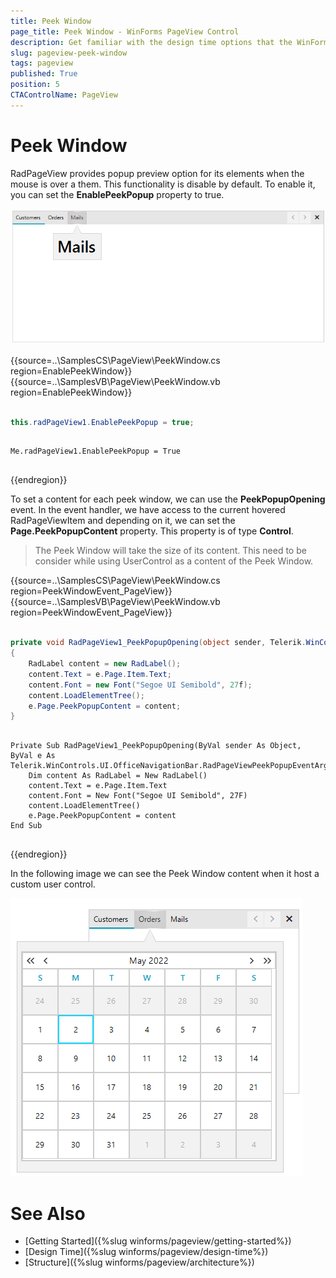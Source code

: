 ```yaml
---
title: Peek Window
page_title: Peek Window - WinForms PageView Control
description: Get familiar with the design time options that the WinForms PageView offers.   
slug: pageview-peek-window
tags: pageview
published: True
position: 5
CTAControlName: PageView
---
```


# Peek Window 

RadPageView provides popup preview option for its elements when the mouse is over a them. This functionality is disable by default. To enable it, you can set the __EnablePeekPopup__ property to true.

![winforms/pageview-peek-window 001](images/pageview-peek-window001.png) 

{{source=..\SamplesCS\PageView\PeekWindow.cs region=EnablePeekWindow}} 
{{source=..\SamplesVB\PageView\PeekWindow.vb region=EnablePeekWindow}} 

````C#

this.radPageView1.EnablePeekPopup = true;

````
````VB.NET

Me.radPageView1.EnablePeekPopup = True


````

{{endregion}}

To set a content for each peek window, we can use the __PeekPopupOpening__ event. In the event handler, we have access to the current hovered RadPageViewItem and depending on it, we can set the __Page.PeekPopupContent__ property. This property is of type __Control__. 

>The Peek Window will take the size of its content. This need to be consider while using UserControl as a content of the Peek Window.

{{source=..\SamplesCS\PageView\PeekWindow.cs region=PeekWindowEvent_PageView}} 
{{source=..\SamplesVB\PageView\PeekWindow.vb region=PeekWindowEvent_PageView}} 

````C#

private void RadPageView1_PeekPopupOpening(object sender, Telerik.WinControls.UI.OfficeNavigationBar.RadPageViewPeekPopupEventArgs e)
{
	RadLabel content = new RadLabel();
	content.Text = e.Page.Item.Text;
	content.Font = new Font("Segoe UI Semibold", 27f);
	content.LoadElementTree();
	e.Page.PeekPopupContent = content;
}

````
````VB.NET

Private Sub RadPageView1_PeekPopupOpening(ByVal sender As Object, ByVal e As Telerik.WinControls.UI.OfficeNavigationBar.RadPageViewPeekPopupEventArgs)
    Dim content As RadLabel = New RadLabel()
    content.Text = e.Page.Item.Text
    content.Font = New Font("Segoe UI Semibold", 27F)
    content.LoadElementTree()
    e.Page.PeekPopupContent = content
End Sub


````

{{endregion}}

In the following image we can see the Peek Window content when it host a custom user control.

![winforms/pageview-peek-window 001](images/pageview-peek-window002.png) 

# See Also

* [Getting Started]({%slug winforms/pageview/getting-started%})
* [Design Time]({%slug winforms/pageview/design-time%})
* [Structure]({%slug winforms/pageview/architecture%})
 
        
